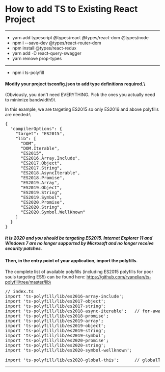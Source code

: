 # How to add TS to Existing React Project
---

- yarn add typescript @types/react @types/react-dom @types/node
- npm i --save-dev @types/react-router-dom
- npm install @types/react-redux
- yarn add -D react-query-swagger
- yarn remove prop-types
---
- npm i ts-polyfill
#### Modify your project tsconfig.json to add type definitions required.\

(Obviously, you don't need EVERYTHING. Pick the ones you actually need to minimize bandwidth!)\

In this example, we are targeting ES2015 so only ES2016 and above polyfills are needed:\

<pre>
{
  "compilerOptions": {
    "target": "ES2015",
    "lib": [
      "DOM",
      "DOM.Iterable",
      "ES2015",
      "ES2016.Array.Include",
      "ES2017.Object",
      "ES2017.String",
      "ES2018.AsyncIterable",
      "ES2018.Promise",
      "ES2019.Array",
      "ES2019.Object",
      "ES2019.String",
      "ES2019.Symbol",
      "ES2020.Promise",
      "ES2020.String",
      "ES2020.Symbol.WellKnown"
    ]
  }
}
</pre>
##### ___It is 2020 and you should be targeting ES2015. Internet Explorer 11 and Windows 7 are no longer supported by Microsoft and no longer receive security patches.___

#### Then, in the entry point of your application, import the polyfills.

The complete list of available polyfills (including ES2015 polyfills for poor souls targeting ES5) can be found here: https://github.com/ryanelian/ts-polyfill/tree/master/lib\
<pre>
// index.ts
import 'ts-polyfill/lib/es2016-array-include';
import 'ts-polyfill/lib/es2017-object';
import 'ts-polyfill/lib/es2017-string';
import 'ts-polyfill/lib/es2018-async-iterable';   // for-await-of
import 'ts-polyfill/lib/es2018-promise';
import 'ts-polyfill/lib/es2019-array';
import 'ts-polyfill/lib/es2019-object';
import 'ts-polyfill/lib/es2019-string';
import 'ts-polyfill/lib/es2019-symbol';
import 'ts-polyfill/lib/es2020-promise';
import 'ts-polyfill/lib/es2020-string';
import 'ts-polyfill/lib/es2020-symbol-wellknown';
 
import 'ts-polyfill/lib/es2020-global-this';      // globalThis (no tsconfig.json lib)
</pre> 
---

